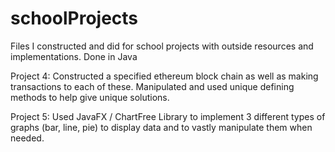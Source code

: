 # schoolProjects

Files I constructed and did for school projects with outside resources and implementations. Done in Java

Project 4: Constructed a specified ethereum block chain as well as making transactions to each of these. Manipulated and used unique defining methods to help give unique solutions. 

Project 5: Used JavaFX / ChartFree Library to implement 3 different types of graphs (bar, line, pie) to display data and to vastly manipulate them when needed. 


